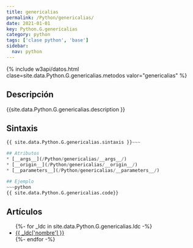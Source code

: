 ```yaml
---
title: genericalias
permalink: /Python/genericalias/
date: 2021-01-01
key: Python.G.genericalias
category: python
tags: ['clase python', 'base']
sidebar: 
  nav: python
---
```


{% include w3api/datos.html clase=site.data.Python.G.genericalias.metodos valor="genericalias" %}

## Descripción
{{site.data.Python.G.genericalias.description }}

## Sintaxis
~~~python
{{ site.data.Python.G.genericalias.sintaxis }}~~~

## Atributos
* [__args__](/Python/genericalias/__args__/)
* [__origin__](/Python/genericalias/__origin__/)
* [__parameters__](/Python/genericalias/__parameters__/)

## Ejemplo
~~~python
{{ site.data.Python.G.genericalias.code}}
~~~

## Artículos
<ul>
{%- for _ldc in site.data.Python.G.genericalias.ldc -%}
   <li>
       <a href="{{_ldc['url'] }}">{{ _ldc['nombre'] }}</a>
   </li>
{%- endfor -%}
</ul>
